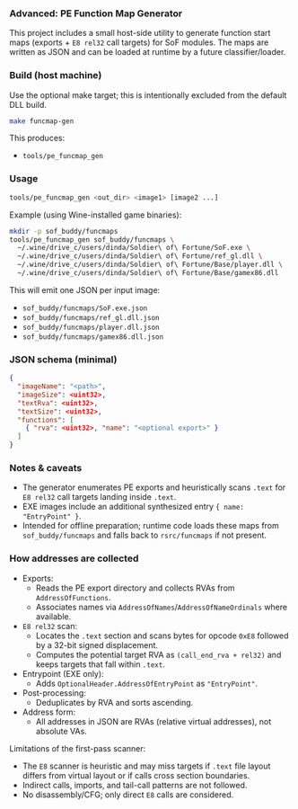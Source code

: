 ### Advanced: PE Function Map Generator

This project includes a small host-side utility to generate function start maps (exports + `E8 rel32` call targets) for SoF modules. The maps are written as JSON and can be loaded at runtime by a future classifier/loader.

### Build (host machine)

Use the optional make target; this is intentionally excluded from the default DLL build.

```bash
make funcmap-gen
```

This produces:

- `tools/pe_funcmap_gen`

### Usage

```bash
tools/pe_funcmap_gen <out_dir> <image1> [image2 ...]
```

Example (using Wine-installed game binaries):

```bash
mkdir -p sof_buddy/funcmaps
tools/pe_funcmap_gen sof_buddy/funcmaps \
  ~/.wine/drive_c/users/dinda/Soldier\ of\ Fortune/SoF.exe \
  ~/.wine/drive_c/users/dinda/Soldier\ of\ Fortune/ref_gl.dll \
  ~/.wine/drive_c/users/dinda/Soldier\ of\ Fortune/Base/player.dll \
  ~/.wine/drive_c/users/dinda/Soldier\ of\ Fortune/Base/gamex86.dll
```

This will emit one JSON per input image:

- `sof_buddy/funcmaps/SoF.exe.json`
- `sof_buddy/funcmaps/ref_gl.dll.json`
- `sof_buddy/funcmaps/player.dll.json`
- `sof_buddy/funcmaps/gamex86.dll.json`

### JSON schema (minimal)

```json
{
  "imageName": "<path>",
  "imageSize": <uint32>,
  "textRva": <uint32>,
  "textSize": <uint32>,
  "functions": [
    { "rva": <uint32>, "name": "<optional export>" }
  ]
}
```

### Notes & caveats

- The generator enumerates PE exports and heuristically scans `.text` for `E8 rel32` call targets landing inside `.text`.
- EXE images include an additional synthesized entry `{ name: "EntryPoint" }`.
- Intended for offline preparation; runtime code loads these maps from `sof_buddy/funcmaps` and falls back to `rsrc/funcmaps` if not present.

### How addresses are collected

- Exports:
  - Reads the PE export directory and collects RVAs from `AddressOfFunctions`.
  - Associates names via `AddressOfNames`/`AddressOfNameOrdinals` where available.
- `E8 rel32` scan:
  - Locates the `.text` section and scans bytes for opcode `0xE8` followed by a 32-bit signed displacement.
  - Computes the potential target RVA as `(call_end_rva + rel32)` and keeps targets that fall within `.text`.
- Entrypoint (EXE only):
  - Adds `OptionalHeader.AddressOfEntryPoint` as `"EntryPoint"`.
- Post-processing:
  - Deduplicates by RVA and sorts ascending.
- Address form:
  - All addresses in JSON are RVAs (relative virtual addresses), not absolute VAs.

Limitations of the first-pass scanner:
- The `E8` scanner is heuristic and may miss targets if `.text` file layout differs from virtual layout or if calls cross section boundaries.
- Indirect calls, imports, and tail-call patterns are not followed.
- No disassembly/CFG; only direct `E8` calls are considered.


